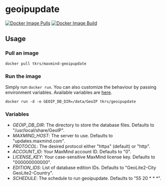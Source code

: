 # geoipupdate

[![Docker Image Pulls](https://img.shields.io/docker/pulls/tkrs/maxmind-geoipupdate "Docker Image Pulls")](https://img.shields.io/docker/pulls/tkrs/maxmind-geoipupdate)
[![Docker Image Build](https://img.shields.io/docker/build/tkrs/maxmind-geoipupdate "Docker Image Build")](https://img.shields.io/docker/build/tkrs/maxmind-geoipupdate)

## Usage

### Pull an image

```
docker pull tkrs/maxmind-geoipupdate
```

### Run the image

Simply run `docker run`. You can also customize the behaviour by passing environment variables. Available variables are [here](#variables).
```
docker run -d -e GEOIP_DB_DIR=/data/GeoIP tkrs/geoipupdate
```

### Variables

- *GEOIP_DB_DIR*: The directory to store the database files. Defaults to "/usr/local/share/GeoIP".
- *MAXMIND_HOST*: The server to use. Defaults to "updates.maxmind.com".
- *PROTOCOL*: The desired protocol either "https" (default) or "http".
- *ACCOUNT_ID*: Your MaxMind account ID. Defaults to "0".
- *LICENSE_KEY*: Your case-sensitive MaxMind license key. Defaults to "000000000000".
- *EDITION_IDS*: List of database edition IDs. Defaults to "GeoLite2-City GeoLite2-Country".
- *SCHEDULE*: The schedule to run geoipupdate. Defaults to "55 20 * * *".

